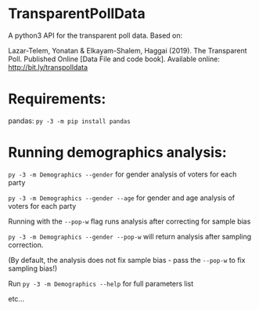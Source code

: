 # TransparentPollData
A python3 API for the transparent poll data. Based on:

Lazar-Telem, Yonatan & Elkayam-Shalem, Haggai (2019). The Transparent Poll. Published Online [Data File and code book]. Available online: http://bit.ly/transpolldata

# Requirements:
pandas: `py -3 -m pip install pandas`

# Running demographics analysis:
`py -3 -m Demographics --gender` for gender analysis of voters for each party

`py -3 -m Demographics --gender --age` for gender and age analysis of voters for each party

Running with the `--pop-w` flag runs analysis after correcting for sample bias

`py -3 -m Demographics --gender --pop-w` will return analysis after sampling correction.

(By default, the analysis does not fix sample bias - pass the `--pop-w` to fix sampling bias!)

Run `py -3 -m Demographics --help` for full parameters list

etc...
